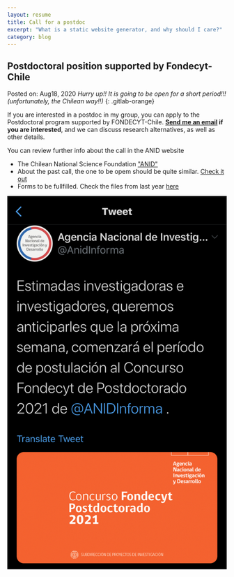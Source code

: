 ```yaml
---
layout: resume
title: Call for a postdoc
excerpt: "What is a static website generator, and why should I care?"
category: blog
---
```


## Postdoctoral position supported by Fondecyt-Chile
Posted on: Aug18, 2020
*Hurry up!! It is going to be open for a short period!!! (unfortunately, the Chilean way!!)*
{: .gitlab-orange}

If you are interested in a postdoc in my group, you can apply to the Postdoctoral program supported by FONDECYT-Chile. **[Send me an email](mailto:cseljatib@gmail.com) if you are interested**, and we can discuss research alternatives, as well as other details.

You can review further info about the call in the ANID website
* The Chilean National Science Foundation ["ANID"](https://www.anid.cl)
* About the past call, the one to be opem should be quite similar. [Check it out](https://www.anid.cl/concursos/concurso/?id=281)
* Forms to be fullfilled. Check the files from last year [here](https://s3.amazonaws.com/documentos.anid.cl/postdoctorado/2020/fallo/Descargables_espanol.zip)

![](images/anidpostdoc2020.jpg)
